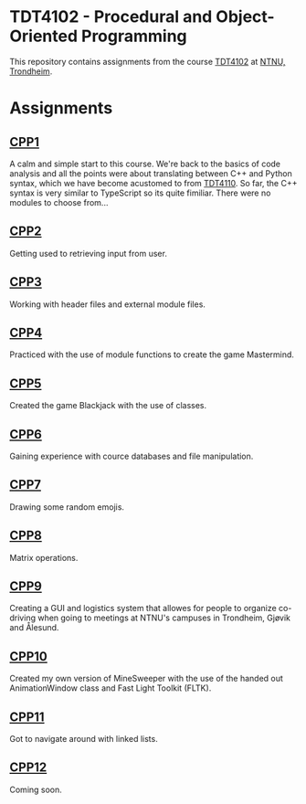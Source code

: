 # TDT4102 - Procedural and Object-Oriented Programming
This repository contains assignments from the course [TDT4102](https://www.ntnu.edu/studies/courses/TDT4102) at [NTNU, Trondheim](https://www.ntnu.edu).

# Assignments

## [CPP1](https://github.com/ipeglin/TDT4102/tree/master/Assignments/cpp-assignment-01)
A calm and simple start to this course. We're back to the basics of code analysis and all the points were about translating between C++ and Python syntax, which we have become acustomed to from [TDT4110](https://www.ntnu.edu/studies/courses/TDT4110). So far, the C++ syntax is very similar to TypeScript so its quite fimiliar. There were no modules to choose from...

## [CPP2](https://github.com/ipeglin/TDT4102/tree/master/Assignments/cpp-assignment-02)
Getting used to retrieving input from user.

## [CPP3](https://github.com/ipeglin/TDT4102/tree/master/Assignments/cpp-assignment-03)
Working with header files and external module files. 

## [CPP4](https://github.com/ipeglin/TDT4102/tree/master/Assignments/cpp-assignment-04)
Practiced with the use of module functions to create the game Mastermind.
## [CPP5](https://github.com/ipeglin/TDT4102/tree/master/Assignments/cpp-assignment-05)
Created the game Blackjack with the use of classes.

## [CPP6](https://github.com/ipeglin/TDT4102/tree/master/Assignments/cpp-assignment-06)
Gaining experience with cource databases and file manipulation.

## [CPP7](https://github.com/ipeglin/TDT4102/tree/master/Assignments/cpp-assignment-07)
Drawing some random emojis.

## [CPP8](https://github.com/ipeglin/TDT4102/tree/master/Assignments/cpp-assignment-08)
Matrix operations.

## [CPP9](https://github.com/ipeglin/TDT4102/tree/master/Assignments/cpp-assignment-09)
Creating a GUI and logistics system that allowes for people to organize co-driving when going to meetings at NTNU's campuses in Trondheim, Gjøvik and Ålesund.

## [CPP10](https://github.com/ipeglin/TDT4102/tree/master/Assignments/cpp-assignment-10)
Created my own version of MineSweeper with the use of the handed out AnimationWindow class and Fast Light Toolkit (FLTK).

## [CPP11](https://github.com/ipeglin/TDT4102/tree/master/Assignments/cpp-assignment-11)
Got to navigate around with linked lists. 

## [CPP12](https://github.com/ipeglin/TDT4102/tree/master/Assignments/)
Coming soon.